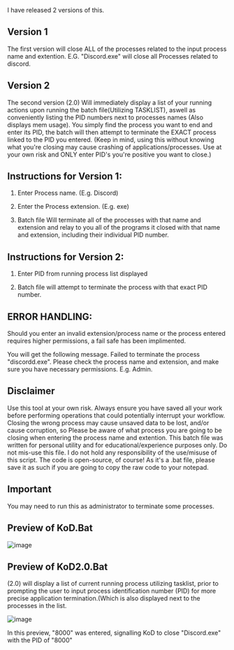 I have released 2 versions of this. 

## Version 1
The first version will close ALL of the processes related to the input process name and extention. E.G. "Discord.exe" will close all Processes related to discord.

## Version 2
The second version (2.0) Will immediately display a list of your running actions upon running the batch file(Utilizing TASKLIST), aswell as conveniently listing the
PID numbers next to processes names (Also displays mem usage). You simply find the process you want to end and enter its PID, the batch will then attempt to terminate
the EXACT process linked to the PID you entered. (Keep in mind, using this without knowing what you're closing may cause crashing of applications/processes. Use at your
own risk and ONLY enter PID's you're positive you want to close.)




## Instructions for Version 1:


1. Enter Process name. (E.g. Discord)

2. Enter the Process extension.  (E.g. exe) 

3. Batch file Will terminate all of the processes with that name and extension and relay to you all of the programs it closed with that name and extension, including their individual PID number.


## Instructions for Version 2:


1. Enter PID from running process list displayed

2. Batch file will attempt to terminate the process with that exact PID number.




## ERROR HANDLING: 
Should you enter an invalid extension/process name or the process entered requires higher permissions, a fail safe has been implimented.

You will get the following message.
Failed to terminate the process "discordd.exe". Please check the process name and extension, and make sure you have necessary permissions. E.g. Admin.

## Disclaimer
Use this tool at your own risk. Always ensure you have saved all your work before performing operations that could potentially interrupt your workflow. Closing the wrong process may cause unsaved data to be lost, and/or cause corruption, so Please be aware of what process you are going to be closing when entering the process name and extention. This batch file was written for personal utility and for educational/experience purposes only. Do not mis-use this file. I do not hold any responsibility of the use/misuse of this script.
The code is open-source, of course! As it's a .bat file, please save it as such if you are going to copy the raw code to your notepad.

## Important
You may need to run this as administrator to terminate some processes.



## Preview of KoD.Bat
![image](https://github.com/tactics-osrs/Kill-on-Demand-batch/assets/76490725/2a9b5316-88ce-4121-b353-45a277ae4b5f)

## Preview of KoD2.0.Bat
(2.0) will display a list of current running process utilizing tasklist, prior to prompting the user to input process identification number (PID) for more precise application termination.(Which is also displayed next to the processes in the list.

![image](https://github.com/tactics-osrs/Kill-on-Demand-batch/assets/76490725/fdbb2324-89bb-468e-83da-07598d6caeb6)

In this preview, "8000" was entered, signalling KoD to close "Discord.exe" with the PID of "8000"



